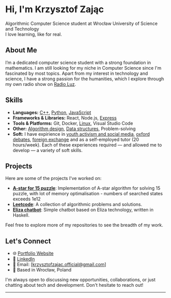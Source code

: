 # Hi, I'm Krzysztof Zając

Algorithmic Computer Science student at Wrocław University of Science and Technology  
I love learning, like for real.


## About Me

I’m a dedicated computer science student with a strong foundation in mathematics. I am still looking for my niche in Computer Science since I'm fascinated by most topics.
Apart from my interest in technology and science, I have a strong passion for the humanities, which I explore through my own radio show on [Radio Luz](https://radioluz.pl/).


## Skills

- **Languages:** [C++](), [Python](https://github.com/krzysztof400/university/tree/main/introduction_to_ai/emnist_dataset), [JavaScript](https://github.com/krzysztof400/university/tree/main/www_technologies/hangman-game)
- **Frameworks & Libraries:** React, Node.js, [Express](https://github.com/krzysztof400/university/tree/main/www_technologies/rest_api)
- **Tools & Platforms:** Git, Docker, [Linux](https://github.com/krzysztof400/dotfiles), Visual Studio Code
- **Other:** [Algorithm design](https://github.com/krzysztof400/university/tree/main/algorithms_and_data_structures), [Data structures](https://github.com/krzysztof400/university/tree/main/algorithms_and_data_structures), Problem-solving
- **Soft:** I have expirience in [youth activism and social media](https://mrmw.um.wroc.pl/), [oxford debates](https://www.facebook.com/DebateLabPWr), [foreign exchange](esiee.fr) and as a self-employed tutor (20 hours/week). Each of these experiences required — and allowed me to develop — a variety of soft skills.


## Projects

Here are some of the projects I've worked on:
- [**A-star for 15 puzzle**](https://github.com/krzysztof400/university/tree/main/introduction_to_ai/15_puzzle): Implementation of A-star algorithm for solving 15 puzzle, with lot of memory optimalisation - numbers of searched states exceeds 1e12
- [**Leetcode**](https://github.com/krzysztof400/Leetcode): A collection of algorithmic problems and solutions.
- [**Eliza chatbot**](https://github.com/krzysztof400/elizaChatbot): Simple chatbot based on Eliza technology, written in Haskell.

Feel free to explore more of my repositories to see the breadth of my work.


## Let's Connect

- 🌐 [Portfolio Website](https://krzysztof400.github.io/portfolio-website/)
- 💼 [LinkedIn](https://www.linkedin.com/in/krzysztof-zaj%C4%85c-459362241/)
- 📧 Email: [krzysztofzajac.official@gmail.com]
- 📍 Based in Wrocław, Poland

I'm always open to discussing new opportunities, collaborations, or just chatting about tech and development. Don't hesitate to reach out!

---
